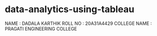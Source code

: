 # data-analytics-using-tableau
NAME : DADALA KARTHIK
ROLL NO : 20A31A4429
COLLEGE NAME : PRAGATI ENGINEERING COLLEGE
